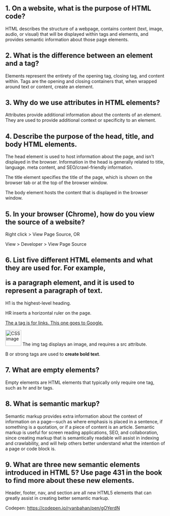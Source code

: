 ## 1. On a website, what is the purpose of HTML code?

HTML describes the structure of a webpage, contains content (text, image, audio, or visual) that will be displayed within tags and elements, and provides semantic information about those page elements.

## 2. What is the difference between an element and a tag?

Elements represent the entirety of the opening tag, closing tag, and content within. Tags are the opening and closing containers that, when wrapped around text or content, create an element.

## 3. Why do we use attributes in HTML elements?

Attributes provide additional information about the contents of an element. They are used to provide additional context or specificity to an element.

## 4. Describe the purpose of the head, title, and body HTML elements.

The head element is used to host information about the page, and isn't displayed in the browser. Information in the head is generally related to title, language. meta content, and SEO/crawl-friendly information.

The title element specifies the title of the page, which is shown on the browser tab or at the top of the browser window.

The body element hosts the content that is displayed in the browser window.


## 5. In your browser (Chrome), how do you view the source of a website?

Right click > View Page Source, OR

View > Developer > View Page Source

## 6. List five different HTML elements and what they are used for. For example, <p></p> is a paragraph element, and it is used to represent a paragraph of text.

H1 is the highest-level heading.

HR inserts a horizontal ruler on the page.

<a href="http://google.com/">The a tag is for links. This one goes to Google.</a>

<img src="https://upload.wikimedia.org/wikipedia/commons/thumb/f/fd/CSS3_taxonomy_and_status-v2.png/1201px-CSS3_taxonomy_and_status-v2.png" height="50" width="50" alt="CSS image"> The img tag displays an image, and requires a src attribute.

B or strong tags are used to <strong>create bold text</strong>.


## 7. What are empty elements?

Empty elements are HTML elements that typically only require one tag, such as hr and br tags.

## 8. What is semantic markup?

Semantic markup provides extra information about the context of information on a page—such as where emphasis is placed in a sentence, if something is a quotation, or if a piece of content is an article. Semantic markup is useful for screen reading applications, SEO, and collaboration, since creating markup that is semantically readable will assist in indexing and crawlability, and will help others better understand what the intention of a page or code block is.

## 9. What are three new semantic elements introduced in HTML 5? Use page 431 in the book to find more about these new elements.

Header, footer, nav, and section are all new HTML5 elements that can greatly assist in creating better semantic markup.

Codepen: https://codepen.io/ryanbahan/pen/gOYerdN
